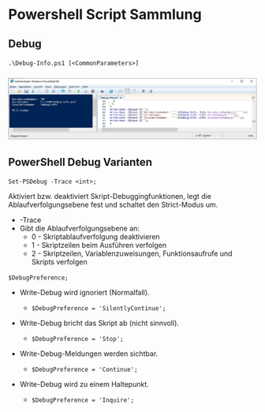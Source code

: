 # Powershell Script Sammlung

## Debug

`.\Debug-Info.ps1 [<CommonParameters>]`
### ![Screenshot PowerShell Ausgabe](https://github.com/dr-woitschek/spielkiste/blob/master/powershell/Debug-Info_PowerShell-Output.jpg)

## PowerShell Debug Varianten

`Set-PSDebug -Trace <int>;`

Aktiviert bzw. deaktiviert Skript-Debuggingfunktionen, legt die Ablaufverfolgungsebene fest und schaltet den Strict-Modus um.
* -Trace <int>
* Gibt die Ablaufverfolgungsebene an:
  * 0 - Skriptablaufverfolgung deaktivieren
  * 1 - Skriptzeilen beim Ausführen verfolgen
  * 2 - Skriptzeilen, Variablenzuweisungen, Funktionsaufrufe und Skripts verfolgen

`$DebugPreference;`

* Write-Debug wird ignoriert (Normalfall).
  * `$DebugPreference = 'SilentlyContinue';`

* Write-Debug bricht das Skript ab (nicht sinnvoll).
  * `$DebugPreference = 'Stop';`

* Write-Debug-Meldungen werden sichtbar.
  * `$DebugPreference = 'Continue';`

* Write-Debug wird zu einem Haltepunkt.
  * `$DebugPreference = 'Inquire';`
